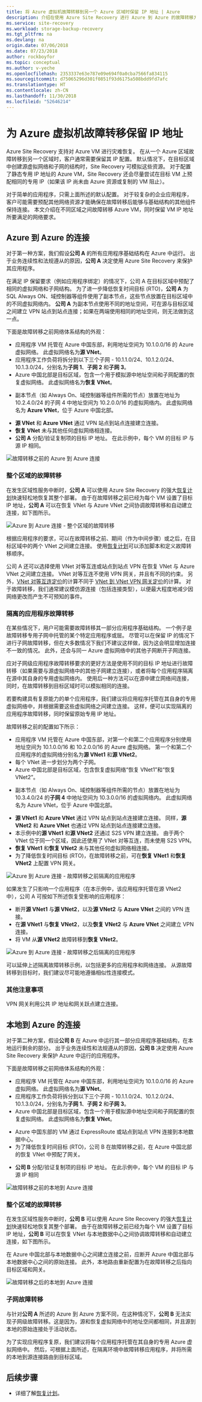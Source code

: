 ```yaml
---
title: 将 Azure 虚拟机故障转移到另一个 Azure 区域时保留 IP 地址 | Azure
description: 介绍在使用 Azure Site Recovery 进行 Azure 到 Azure 的故障转移方案时如何保留 IP 地址
ms.service: site-recovery
ms.workload: storage-backup-recovery
ms.tgt_pltfrm: na
ms.devlang: na
origin.date: 07/06/2018
ms.date: 07/23/2018
author: rockboyfor
ms.topic: conceptual
ms.author: v-yeche
ms.openlocfilehash: 2353337e63e787e09e694f0a0cba7566fa834115
ms.sourcegitcommit: d75065296d301f0851f93d6175a508bdd9fd7afc
ms.translationtype: HT
ms.contentlocale: zh-CN
ms.lasthandoff: 11/30/2018
ms.locfileid: "52646214"
---
```

<!-- IMPORTANT: THIS ARTICLE DESCRIBE THE CONNECTION BETWEEN Source(China East) to Target(China North)-->
# <a name="ip-address-retention-for-azure-virtual-machine-failover"></a>为 Azure 虚拟机故障转移保留 IP 地址

Azure Site Recovery 支持对 Azure VM 进行灾难恢复。 在从一个 Azure 区域故障转移到另一个区域时，客户通常需要保留其 IP 配置。 默认情况下，在目标区域中创建源虚拟网络和子网的结构时，Site Recovery 可模拟这些资源。 对于配置了静态专用 IP 地址的 Azure VM，Site Recovery 还会尽量尝试在目标 VM 上预配相同的专用 IP（如果该 IP 尚未由 Azure 资源或复制的 VM 阻止）。

对于简单的应用程序，只需上面所述的默认配置。 对于较复杂的企业应用程序，客户可能需要预配其他网络资源才能确保在故障转移后能够与基础结构的其他组件保持连接。 本文介绍在不同区域之间故障转移 Azure VM，同时保留 VM IP 地址所要满足的网络要求。

## <a name="azure-to-azure-connectivity"></a>Azure 到 Azure 的连接

对于第一种方案，我们假设**公司 A** 的所有应用程序基础结构在 Azure 中运行。 出于业务连续性和法规遵从的原因，**公司 A** 决定使用 Azure Site Recovery 来保护其应用程序。

在满足 IP 保留要求（例如应用程序绑定）的情况下，公司 A 在目标区域中预配了相同的虚拟网络和子网结构。 为了进一步降低恢复时间目标 (RTO)，**公司 A** 为 SQL Always ON、域控制器等组件使用了副本节点，这些节点放置在目标区域中的不同虚拟网络内。 **公司 A** 为副本节点使用不同的地址空间，可在源与目标区域之间建立 VPN 站点到站点连接；如果在两端使用相同的地址空间，则无法做到这一点。

下面是故障转移之前网络体系结构的外观：
- 应用程序 VM 托管在 Azure 中国东部，利用地址空间为 10.1.0.0/16 的 Azure 虚拟网络。 此虚拟网络名为**源 VNet**。
- 应用程序工作负荷将拆分到以下三个子网 - 10.1.1.0/24、10.1.2.0/24、10.1.3.0/24，分别名为**子网 1**、**子网 2** 和**子网 3**。
- Azure 中国北部是目标区域，包含一个用于模拟源中地址空间和子网配置的恢复虚拟网络。 此虚拟网络名为**恢复 VNet**。
<!-- Notice: Target is China North-->
- 副本节点（如 Always On、域控制器等组件所需的节点）放置在地址为 10.2.4.0/24 的子网 4 中地址空间为 10.2.0.0/16 的虚拟网络内。 此虚拟网络名为 **Azure VNet**，位于 Azure 中国北部。
<!-- Notice: Target is China North-->
- **源 VNet** 和 **Azure VNet** 通过 VPN 站点到站点连接建立连接。
- **恢复 VNet** 未与其他任何虚拟网络相连接。
- **公司 A** 分配/验证复制项的目标 IP 地址。 在此示例中，每个 VM 的目标 IP 与源 IP 相同。

![故障转移之前的 Azure 到 Azure 连接](./media/site-recovery-retain-ip-azure-vm-failover/azure-to-azure-connectivity-before-failover2.png)

### <a name="full-region-failover"></a>整个区域的故障转移

在发生区域性服务中断时，**公司 A** 可以使用 Azure Site Recovery 的强大[恢复计划](site-recovery-create-recovery-plans.md)快速轻松地恢复其整个部署。 由于在故障转移之前已经为每个 VM 设置了目标 IP 地址，**公司 A** 可以在恢复 VNet 与 Azure VNet 之间协调故障转移和自动建立连接，如下图所示。

![Azure 到 Azure 连接 - 整个区域的故障转移](./media/site-recovery-retain-ip-azure-vm-failover/azure-to-azure-connectivity-full-region-failover2.png)

根据应用程序的要求，可以在故障转移之前、期间（作为中间步骤）或之后，在目标区域中的两个 VNet 之间建立连接。 使用[恢复计划](site-recovery-create-recovery-plans.md)可以添加脚本和定义故障转移顺序。

公司 A 还可以选择使用 VNet 对等互连或站点到站点 VPN 在恢复 VNet 与 Azure VNet 之间建立连接。 VNet 对等互连不使用 VPN 网关，并且有不同的约束。 另外，[VNet 对等互连定价](https://www.azure.cn/pricing/details/networking/)的计算不同于 [VNet 到 VNet VPN 网关定价](https://www.azure.cn/pricing/details/vpn-gateway/)的计算。 对于故障转移，我们通常建议模仿源连接（包括连接类型），以便最大程度地减少因网络更改而产生不可预知的事件。

### <a name="isolated-application-failover"></a>隔离的应用程序故障转移

在某些情况下，用户可能需要故障转移其一部分应用程序基础结构。 一个例子是故障转移专用子网中托管的某个特定应用程序或层。 尽管可以在保留 IP 的情况下进行子网故障转移，但在大多数情况下我们不建议这样做，因为这会明显增加连接不一致的情况。 此外，还会与同一 Azure 虚拟网络中的其他子网断开子网连接。

应对子网级应用程序故障转移要求的更好方法是使用不同的目标 IP 地址进行故障转移（如果需要与源虚拟网络中的其他子网建立连接），或者将每个应用程序隔离在源中其自身的专用虚拟网络内。 使用后一种方法可以在源中建立网络间连接，同时，在故障转移到目标区域时可以模拟相同的连接。

若要构建具有复原能力的单个应用程序，我们建议将应用程序托管在其自身的专用虚拟网络中，并根据需要这些虚拟网络之间建立连接。 这样，便可以实现隔离的应用程序故障转移，同时保留原始专用 IP 地址。

故障转移之前的配置如下所示：
- 应用程序 VM 托管在 Azure 中国东部，对第一个和第二个应用程序分别使用地址空间为 10.1.0.0/16 和 10.2.0.0/16 的 Azure 虚拟网络。 第一个和第二个应用程序的虚拟网络分别名为**源 VNet1** 和**源 VNet2**。
- 每个 VNet 进一步划分为两个子网。
- Azure 中国北部是目标区域，包含恢复虚拟网络“恢复 VNet1”和“恢复 VNet2”。
<!-- Notice: Target is China North-->
- 副本节点（如 Always On、域控制器等组件所需的节点）放置在地址为 10.3.4.0/24 的**子网 4** 中地址空间为 10.3.0.0/16 的虚拟网络内。 此虚拟网络名为 Azure VNet，位于 Azure 中国北部。
<!-- Notice: Target is China North-->
- **源 VNet1** 和 **Azure VNet** 通过 VPN 站点到站点连接建立连接。 同样，**源 VNet2** 和 **Azure VNet** 也通过 VPN 站点到站点连接建立连接。
- 本示例中的**源 VNet1** 和**源 VNet2** 还通过 S2S VPN 建立连接。 由于两个 VNet 位于同一个区域，因此还使用了 VNet 对等互连，而未使用 S2S VPN。
- **恢复 VNet1** 和**恢复 VNet2** 未与其他任何虚拟网络相连接。
- 为了降低恢复时间目标 (RTO)，在故障转移之前，可在**恢复 VNet1** 和**恢复 VNet2** 上配置 VPN 网关。

![Azure 到 Azure 连接 - 故障转移之前隔离的应用程序](./media/site-recovery-retain-ip-azure-vm-failover/azure-to-azure-connectivity-isolated-application-before-failover2.png)

如果发生了只影响一个应用程序（在本示例中，该应用程序托管在源 VNet2 中），公司 A 可按如下所述恢复受影响的应用程序：
- 断开**源 VNet1** 与**源 VNet2**，以及**源 VNet2** 与 **Azure VNet** 之间的 VPN 连接。
- 在**源 VNet1** 与**恢复 VNet2**，以及**恢复 VNet2** 与 **Azure VNet** 之间建立 VPN 连接。
- 将 VM 从**源 VNet2** 故障转移到**恢复 VNet2**。

![Azure 到 Azure 连接 - 故障转移之后隔离的应用程序](./media/site-recovery-retain-ip-azure-vm-failover/azure-to-azure-connectivity-isolated-application-after-failover2.png)

可以延伸上述隔离故障转移示例，以包括更多的应用程序和网络连接。 从源故障转移到目标时，我们建议尽可能地遵循相似性连接模式。

### <a name="further-considerations"></a>其他注意事项

VPN 网关利用公共 IP 地址和网关跃点建立连接。 
<!-- Not Available on [Virtual Network peering](../virtual-network/virtual-network-peering-overview.md)-->
<!-- Not Available on [supported Azure regions](../virtual-network/virtual-network-manage-peering.md#cross-region)-->

## <a name="on-premises-to-azure-connectivity"></a>本地到 Azure 的连接

对于第二种方案，假设**公司 B** 在 Azure 中运行其一部分应用程序基础结构，在本地运行剩余的部分。 出于业务连续性和法规遵从的原因，**公司 B** 决定使用 Azure Site Recovery 来保护 Azure 中运行的应用程序。

下面是故障转移之前网络体系结构的外观：
- 应用程序 VM 托管在 Azure 中国东部，利用地址空间为 10.1.0.0/16 的 Azure 虚拟网络。 此虚拟网络名为**源 VNet**。
- 应用程序工作负荷将拆分到以下三个子网 - 10.1.1.0/24、10.1.2.0/24、10.1.3.0/24，分别名为**子网 1**、**子网 2** 和**子网 3**。
- Azure 中国北部是目标区域，包含一个用于模拟源中地址空间和子网配置的恢复虚拟网络。 此虚拟网络名为**恢复 VNet**。
<!--Target is China North-->
- Azure 中国东部的 VM 通过 ExpressRoute 或站点到站点 VPN 连接到本地数据中心。
- 为了降低恢复时间目标 (RTO)，公司 B 在故障转移之前，在 Azure 中国北部的恢复 VNet 中预配了网关。
<!--Target is China North-->
- **公司 B** 分配/验证复制项的目标 IP 地址。 在此示例中，每个 VM 的目标 IP 与源 IP 相同

![故障转移之前的本地到 Azure 连接](./media/site-recovery-retain-ip-azure-vm-failover/on-premises-to-azure-connectivity-before-failover2.png)

### <a name="full-region-failover"></a>整个区域的故障转移

在发生区域性服务中断时，**公司 B** 可以使用 Azure Site Recovery 的强大[恢复计划](site-recovery-create-recovery-plans.md)快速轻松地恢复其整个部署。 由于在故障转移之前已经为每个 VM 设置了目标 IP 地址，**公司 B** 可以在恢复 VNet 与本地数据中心之间协调故障转移和自动建立连接，如下图所示。

在 Azure 中国北部与本地数据中心之间建立连接之前，应断开 Azure 中国北部与本地数据中心之间的原始连接。 此外，本地路由重新配置为在故障转移之后指向目标区域和网关。
<!--Target is China North-->

![故障转移之后的本地到 Azure 连接](./media/site-recovery-retain-ip-azure-vm-failover/on-premises-to-azure-connectivity-after-failover2.png)

### <a name="subnet-failover"></a>子网故障转移

与针对**公司 A** 所述的 Azure 到 Azure 方案不同，在这种情况下，**公司 B** 无法实现子网级故障转移。这是因为，源和恢复虚拟网络中的地址空间都相同，并且源到本地的原始连接处于活动状态。

为了实现应用程序复原，我们建议将每个应用程序托管在其自身的专用 Azure 虚拟网络中。 然后，可根据上面所述，在隔离环境中故障转移应用程序，并将所需的本地到源连接路由到目标区域。

## <a name="next-steps"></a>后续步骤
- 详细了解[恢复计划](site-recovery-create-recovery-plans.md)。

<!-- Update_Description: wording update, update link -->
<!-- IMPORTANT: THIS ARTICLE DESCRIBE THE CONNECTION BETWEEN Source(China East) to Target(China North)-->